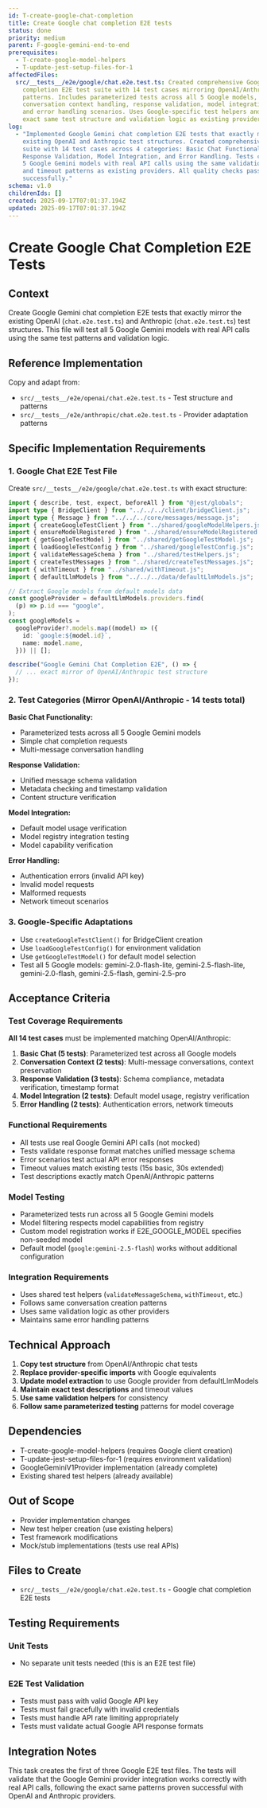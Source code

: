 ```yaml
---
id: T-create-google-chat-completion
title: Create Google chat completion E2E tests
status: done
priority: medium
parent: F-google-gemini-end-to-end
prerequisites:
  - T-create-google-model-helpers
  - T-update-jest-setup-files-for-1
affectedFiles:
  src/__tests__/e2e/google/chat.e2e.test.ts: Created comprehensive Google chat
    completion E2E test suite with 14 test cases mirroring OpenAI/Anthropic
    patterns. Includes parameterized tests across all 5 Google models,
    conversation context handling, response validation, model integration tests,
    and error handling scenarios. Uses Google-specific test helpers and follows
    exact same test structure and validation logic as existing providers.
log:
  - "Implemented Google Gemini chat completion E2E tests that exactly mirror the
    existing OpenAI and Anthropic test structures. Created comprehensive test
    suite with 14 test cases across 4 categories: Basic Chat Functionality,
    Response Validation, Model Integration, and Error Handling. Tests cover all
    5 Google Gemini models with real API calls using the same validation logic
    and timeout patterns as existing providers. All quality checks pass
    successfully."
schema: v1.0
childrenIds: []
created: 2025-09-17T07:01:37.194Z
updated: 2025-09-17T07:01:37.194Z
---
```


# Create Google Chat Completion E2E Tests

## Context

Create Google Gemini chat completion E2E tests that exactly mirror the existing OpenAI (`chat.e2e.test.ts`) and Anthropic (`chat.e2e.test.ts`) test structures. This file will test all 5 Google Gemini models with real API calls using the same test patterns and validation logic.

## Reference Implementation

Copy and adapt from:

- `src/__tests__/e2e/openai/chat.e2e.test.ts` - Test structure and patterns
- `src/__tests__/e2e/anthropic/chat.e2e.test.ts` - Provider adaptation patterns

## Specific Implementation Requirements

### 1. Google Chat E2E Test File

Create `src/__tests__/e2e/google/chat.e2e.test.ts` with exact structure:

```typescript
import { describe, test, expect, beforeAll } from "@jest/globals";
import type { BridgeClient } from "../../../client/bridgeClient.js";
import type { Message } from "../../../core/messages/message.js";
import { createGoogleTestClient } from "../shared/googleModelHelpers.js";
import { ensureModelRegistered } from "../shared/ensureModelRegistered.js";
import { getGoogleTestModel } from "../shared/getGoogleTestModel.js";
import { loadGoogleTestConfig } from "../shared/googleTestConfig.js";
import { validateMessageSchema } from "../shared/testHelpers.js";
import { createTestMessages } from "../shared/createTestMessages.js";
import { withTimeout } from "../shared/withTimeout.js";
import { defaultLlmModels } from "../../../data/defaultLlmModels.js";

// Extract Google models from default models data
const googleProvider = defaultLlmModels.providers.find(
  (p) => p.id === "google",
);
const googleModels =
  googleProvider?.models.map((model) => ({
    id: `google:${model.id}`,
    name: model.name,
  })) || [];

describe("Google Gemini Chat Completion E2E", () => {
  // ... exact mirror of OpenAI/Anthropic test structure
});
```

### 2. Test Categories (Mirror OpenAI/Anthropic - 14 tests total)

**Basic Chat Functionality:**

- Parameterized tests across all 5 Google Gemini models
- Simple chat completion requests
- Multi-message conversation handling

**Response Validation:**

- Unified message schema validation
- Metadata checking and timestamp validation
- Content structure verification

**Model Integration:**

- Default model usage verification
- Model registry integration testing
- Model capability verification

**Error Handling:**

- Authentication errors (invalid API key)
- Invalid model requests
- Malformed requests
- Network timeout scenarios

### 3. Google-Specific Adaptations

- Use `createGoogleTestClient()` for BridgeClient creation
- Use `loadGoogleTestConfig()` for environment validation
- Use `getGoogleTestModel()` for default model selection
- Test all 5 Google models: gemini-2.0-flash-lite, gemini-2.5-flash-lite, gemini-2.0-flash, gemini-2.5-flash, gemini-2.5-pro

## Acceptance Criteria

### Test Coverage Requirements

**All 14 test cases** must be implemented matching OpenAI/Anthropic:

1. **Basic Chat (5 tests)**: Parameterized test across all Google models
2. **Conversation Context (2 tests)**: Multi-message conversations, context preservation
3. **Response Validation (3 tests)**: Schema compliance, metadata verification, timestamp format
4. **Model Integration (2 tests)**: Default model usage, registry verification
5. **Error Handling (2 tests)**: Authentication errors, network timeouts

### Functional Requirements

- All tests use real Google Gemini API calls (not mocked)
- Tests validate response format matches unified message schema
- Error scenarios test actual API error responses
- Timeout values match existing tests (15s basic, 30s extended)
- Test descriptions exactly match OpenAI/Anthropic patterns

### Model Testing

- Parameterized tests run across all 5 Google Gemini models
- Model filtering respects model capabilities from registry
- Custom model registration works if E2E_GOOGLE_MODEL specifies non-seeded model
- Default model (`google:gemini-2.5-flash`) works without additional configuration

### Integration Requirements

- Uses shared test helpers (`validateMessageSchema`, `withTimeout`, etc.)
- Follows same conversation creation patterns
- Uses same validation logic as other providers
- Maintains same error handling patterns

## Technical Approach

1. **Copy test structure** from OpenAI/Anthropic chat tests
2. **Replace provider-specific imports** with Google equivalents
3. **Update model extraction** to use Google provider from defaultLlmModels
4. **Maintain exact test descriptions** and timeout values
5. **Use same validation helpers** for consistency
6. **Follow same parameterized testing** patterns for model coverage

## Dependencies

- T-create-google-model-helpers (requires Google client creation)
- T-update-jest-setup-files-for-1 (requires environment validation)
- GoogleGeminiV1Provider implementation (already complete)
- Existing shared test helpers (already available)

## Out of Scope

- Provider implementation changes
- New test helper creation (use existing helpers)
- Test framework modifications
- Mock/stub implementations (tests use real APIs)

## Files to Create

- `src/__tests__/e2e/google/chat.e2e.test.ts` - Google chat completion E2E tests

## Testing Requirements

### Unit Tests

- No separate unit tests needed (this is an E2E test file)

### E2E Test Validation

- Tests must pass with valid Google API key
- Tests must fail gracefully with invalid credentials
- Tests must handle API rate limiting appropriately
- Tests must validate actual Google API response formats

## Integration Notes

This task creates the first of three Google E2E test files. The tests will validate that the Google Gemini provider integration works correctly with real API calls, following the exact same patterns proven successful with OpenAI and Anthropic providers.
